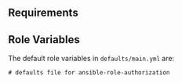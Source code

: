 ## Requirements

## Role Variables

The default role variables in `defaults/main.yml` are:

```{.yaml}
# defaults file for ansible-role-authorization
```
